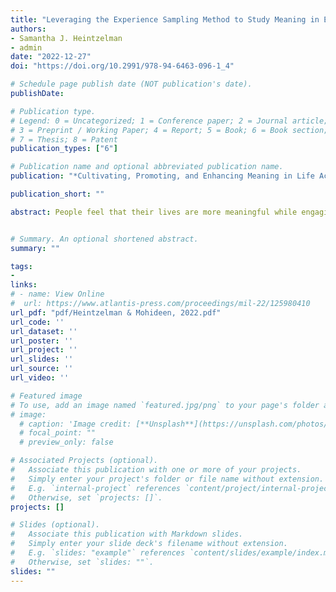 ```yaml
---
title: "Leveraging the Experience Sampling Method to Study Meaning in Everyday Life"
authors: 
- Samantha J. Heintzelman
- admin
date: "2022-12-27"
doi: "https://doi.org/10.2991/978-94-6463-096-1_4"

# Schedule page publish date (NOT publication's date).
publishDate: 

# Publication type.
# Legend: 0 = Uncategorized; 1 = Conference paper; 2 = Journal article;
# 3 = Preprint / Working Paper; 4 = Report; 5 = Book; 6 = Book section;
# 7 = Thesis; 8 = Patent
publication_types: ["6"]

# Publication name and optional abbreviated publication name.
publication: "*Cultivating, Promoting, and Enhancing Meaning in Life Across Cultures and Life Span*"

publication_short: ""

abstract: People feel that their lives are more meaningful while engaging in behaviors more closely aligned with their routines. Does the behavioral content of these routines and the contextual factors surrounding their enactment matter for this relationship? In two experience sampling studies (N = 93, 1,512 episodes; N = 97, 1,629 episodes), we test whether the relationship between routines and meaning in life (MIL) depends on the content of the activities. We found that the degree to which one’s current activity is a routine positively related to momentary MIL beyond other meaningful features (e.g., relationships, goals, prosociality) of that activity. We conducted Study 2 in the context of mass routine disruptions of the COVID-19 pandemic. We found even stronger relationships between routine enactment and concurrent MIL in this context which held controlling for factors, including perceived chaos, mood, and anxiety. These findings suggest that routines uniquely relate to MIL, beyond the meaningfulness of their content and across contexts.


# Summary. An optional shortened abstract.
summary: ""

tags:
- 
links:
# - name: View Online
#  url: https://www.atlantis-press.com/proceedings/mil-22/125980410
url_pdf: "pdf/Heintzelman & Mohideen, 2022.pdf"
url_code: ''
url_dataset: ''
url_poster: ''
url_project: ''
url_slides: ''
url_source: ''
url_video: ''

# Featured image
# To use, add an image named `featured.jpg/png` to your page's folder and uncomment lines below 
# image:
  # caption: 'Image credit: [**Unsplash**](https://unsplash.com/photos/s9CC2SKySJM)'
  # focal_point: ""
  # preview_only: false

# Associated Projects (optional).
#   Associate this publication with one or more of your projects.
#   Simply enter your project's folder or file name without extension.
#   E.g. `internal-project` references `content/project/internal-project/index.md`.
#   Otherwise, set `projects: []`.
projects: []

# Slides (optional).
#   Associate this publication with Markdown slides.
#   Simply enter your slide deck's filename without extension.
#   E.g. `slides: "example"` references `content/slides/example/index.md`.
#   Otherwise, set `slides: ""`.
slides: ""
---
```



